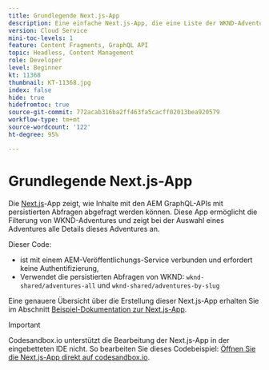 ```yaml
---
title: Grundlegende Next.js-App
description: Eine einfache Next.js-App, die eine Liste der WKND-Adventures und deren Details anzeigt
version: Cloud Service
mini-toc-levels: 1
feature: Content Fragments, GraphQL API
topic: Headless, Content Management
role: Developer
level: Beginner
kt: 11368
thumbnail: KT-11368.jpg
index: false
hide: true
hidefromtoc: true
source-git-commit: 772acab316ba2ff463fa5cacff02013bea920579
workflow-type: tm+mt
source-wordcount: '122'
ht-degree: 95%

---
```



# Grundlegende Next.js-App

Die [Next.js](https://nextjs.org/)-App zeigt, wie Inhalte mit den AEM GraphQL-APIs mit persistierten Abfragen abgefragt werden können. Diese App ermöglicht die Filterung von WKND-Adventures und zeigt bei der Auswahl eines Adventures alle Details dieses Adventures an.

Dieser Code:

+ ist mit einem AEM-Veröffentlichungs-Service verbunden und erfordert keine Authentifizierung,
+ Verwendet die persistierten Abfragen von WKND: `wknd-shared/adventures-all` und `wknd-shared/adventures-by-slug`

Eine genauere Übersicht über die Erstellung dieser Next.js-App erhalten Sie im Abschnitt [Beispiel-Dokumentation zur Next.js-App](../example-apps/next-js.md).

>[!IMPORTANT]
>
> Codesandbox.io unterstützt die Bearbeitung der Next.js-App in der eingebetteten IDE nicht. So bearbeiten Sie dieses Codebeispiel: [Öffnen Sie die Next.js-App direkt auf codesandbox.io](https://codesandbox.io/s/wknd-next-js-app-u8x5f8).
